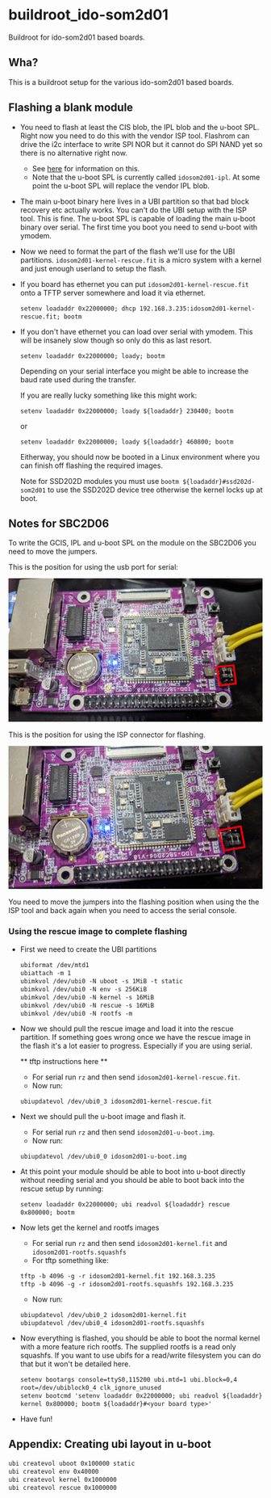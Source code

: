 # buildroot_ido-som2d01

Buildroot for ido-som2d01 based boards.

## Wha?

This is a buildroot setup for the various ido-som2d01 based boards.

## Flashing a blank module

- You need to flash at least the CIS blob, the IPL blob and the u-boot SPL.
  Right now you need to do this with the vendor ISP tool. Flashrom can drive
  the i2c interface to write SPI NOR but it cannot do SPI NAND yet so there
  is no alternative right now.

  - See [here](http://linux-chenxing.org/infinity2/ido-som2d01/#flashing) for information on this.
  - Note that the u-boot SPL is currently called `idosom2d01-ipl`. At some point the u-boot SPL will
    replace the vendor IPL blob.

- The main u-boot binary here lives in a UBI partition so that bad block
  recovery etc actually works. You can't do the UBI setup with the ISP tool.
  This is fine. The u-boot SPL is capable of loading the main u-boot binary
  over serial. The first time you boot you need to send u-boot with ymodem.

- Now we need to format the part of the flash we'll use for the UBI
  partitions. `idosom2d01-kernel-rescue.fit` is a micro system with a kernel and just
  enough userland to setup the flash.

- If you board has ethernet you can put `idosom2d01-kernel-rescue.fit` onto a TFTP server
  somewhere and load it via ethernet.

  ```
  setenv loadaddr 0x22000000; dhcp 192.168.3.235:idosom2d01-kernel-rescue.fit; bootm
  ```

- If you don't have ethernet you can load over serial with ymodem. This will be insanely
  slow though so only do this as last resort.

  ```
  setenv loadaddr 0x22000000; loady; bootm
  ```

  Depending on your serial interface you might be able to increase the baud rate
  used during the transfer.

  If you are really lucky something like this might work:

  ```
  setenv loadaddr 0x22000000; loady ${loadaddr} 230400; bootm
  ```
  or

  ```
  setenv loadaddr 0x22000000; loady ${loadaddr} 460800; bootm
  ```

  Eitherway, you should now be booted in a Linux environment where you can
  finish off flashing the required images.

  Note for SSD202D modules you must use `bootm ${loadaddr}#ssd202d-som2d01`
  to use the SSD202D device tree otherwise the kernel locks up at boot.

## Notes for SBC2D06

To write the GCIS, IPL and u-boot SPL on the module on the SBC2D06 you need to move
the jumpers.

This is the position for using the usb port for serial:

![Jumpers for flashing](sbc02d06_jumpers_usb_serial.jpg)

This is the position for using the ISP connector for flashing.

![Jumpers for usb serial](sbc02d06_jumpers_flashing.jpg)

You need to move the jumpers into the flashing position when using the the ISP tool
and back again when you need to access the serial console.

### Using the rescue image to complete flashing

- First we need to create the UBI partitions
  ```
  ubiformat /dev/mtd1
  ubiattach -m 1
  ubimkvol /dev/ubi0 -N uboot -s 1MiB -t static
  ubimkvol /dev/ubi0 -N env -s 256KiB
  ubimkvol /dev/ubi0 -N kernel -s 16MiB
  ubimkvol /dev/ubi0 -N rescue -s 16MiB
  ubimkvol /dev/ubi0 -N rootfs -m
  ```
- Now we should pull the rescue image and load it into the rescue partition.
  If something goes wrong once we have the rescue image in the flash it's a lot
  easier to progress. Especially if you are using serial.

  ** tftp instructions here **

  - For serial run `rz` and then send `idosom2d01-kernel-rescue.fit`.
  - Now run:

  ```
  ubiupdatevol /dev/ubi0_3 idosom2d01-kernel-rescue.fit
  ```

- Next we should pull the u-boot image and flash it.

  - For serial run `rz` and then send `idosom2d01-u-boot.img`.
  - Now run:

  ```
  ubiupdatevol /dev/ubi0_0 idosom2d01-u-boot.img
  ```

- At this point your module should be able to boot into u-boot directly
  without needing serial and you should be able to boot back into the rescue
  setup by running:

  ```
  setenv loadaddr 0x22000000; ubi readvol ${loadaddr} rescue 0x800000; bootm
  ```

- Now lets get the kernel and rootfs images
  - For serial run `rz` and then send `idosom2d01-kernel.fit` and `idosom2d01-rootfs.squashfs`
  - For tftp something like:
  ```
  tftp -b 4096 -g -r idosom2d01-kernel.fit 192.168.3.235
  tftp -b 4096 -g -r idosom2d01-rootfs.squashfs 192.168.3.235
  ```

  - Now run:

  ```
  ubiupdatevol /dev/ubi0_2 idosom2d01-kernel.fit
  ubiupdatevol /dev/ubi0_4 idosom2d01-rootfs.squashfs
  ```

- Now everything is flashed, you should be able to boot the normal kernel with a
  more feature rich rootfs. The supplied rootfs is a read only squashfs. If you
  want to use ubifs for a read/write filesystem you can do that but it won't be
  detailed here.

  ```
  setenv bootargs console=ttyS0,115200 ubi.mtd=1 ubi.block=0,4 root=/dev/ubiblock0_4 clk_ignore_unused
  setenv bootcmd 'setenv loadaddr 0x22000000; ubi readvol ${loadaddr} kernel 0x800000; bootm ${loadaddr}#<your board type>'
  ```

- Have fun!


## Appendix: Creating ubi layout in u-boot
  ```
  ubi createvol uboot 0x100000 static
  ubi createvol env 0x40000
  ubi createvol kernel 0x1000000
  ubi createvol rescue 0x1000000
  ```
